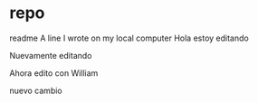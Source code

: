 # repo
readme
A line I wrote on my local computer
Hola estoy editando

Nuevamente editando 


Ahora edito con William


nuevo cambio
